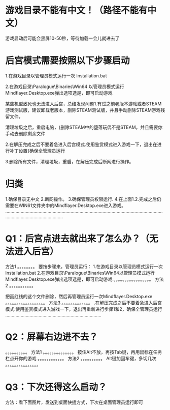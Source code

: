 # 
# 游戏目录不能有中文！（路径不能有中文）

游戏启动后可能会黑屏10-50秒，等待加载一会儿就进去了

# 后宫模式需要按照以下步骤启动

1.在游戏目录以管理员模式运行一次 Installation.bat

2.在游戏目录\Paralogue\Binaries\Win64 以管理员模式运行 Mindflayer.Desktop.exe弹出选项选是，即可启动游戏

某些机型致死也无法进入后宫，总结发现问题1.有过之前老版本游戏或者STEAM游戏测试版，建议卸载老版本，删除STEAM测试版，并且手动删除STEAM游戏残留文件，

清理垃圾之后，重启电脑，{删除STEAM中的堕落玩偶不是STEAM，并且需要你手动去删除剩余文件

2.在解压完成之后不要着急进入后宫模式.使用鉴赏模式进入游戏一下，退出在进行补丁设置{确保全管理员运行

3.删除所有文件，清理垃圾，重启，在解压完成后断网进行操作。

# 归类
1.确保目录无中文
2.断网操作。
3.确保管理员权限运行.
4.在上面1.2.完成之后仍需要在WIN61文件夹中的Mindflayer.Desktop.exe进入游戏。
……………………………………………………………………………………………………………………………………………………
# Q1：后宫点进去就出来了怎么办？（无法进入后宫）
方法1
。。。。。。。。
要按步骤来，管理员运行：
1.在游戏目录以管理员模式运行一次 Installation.bat
2.在游戏目录\Paralogue\Binaries\Win64以管理员模式运行Mindflayer.Desktop.exe弹出选项选是，即可启动游戏
。。。。。。。。。。。。。。。。。
方法2
。。。。。。。。。。。


把画红线的这个文件删除，然后再管理员运行一次Mindflayer.Desktop.exe
。。。。。。。。。。。。。。。。。。
方法3
。。。。。。。。。。。。。
.在解压完成之后不要着急进入后宫模式.使用鉴赏模式进入游戏一下，退出再重新进行步骤1和2，确保全管理员运行
…………………………………………………………………
# Q2：屏幕右边进不去？
。。。。。。。。。。
方法1
。。。。。。。。。。。。。。
按住Alt不放，再按Tab键，再用鼠标在任务栏点开你的游戏
。。。。。。。。。。。。
方法2
。。。。。。。。。。
Alt键加回车键，多切几次
。。。。。。。。。。。。。。。
# Q3：下次还得这么启动？
方法：看下面图片，发送到桌面快捷方式，下次在桌面管理员运行即可

